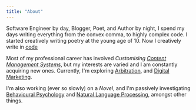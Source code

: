```yaml
---
title: "About"
---
```


Software Engineer by day, Blogger, Poet, and Author by night, I spend my days writing everything from the convex comma, to highly complex code. I started creatively writing poetry at the young age of 10. Now I creatively write in <a href="http://tmc.com.ng/blog/author/admin" class="label label-primary text-uppercase">code</a>

Most of my professional career has involved _Customising [Content Management Systems](#)_, but my interests are varied and I am constantly acquiring new ones. Currently, I'm exploring [Arbitration](#), and [Digital Marketing](#).

I'm also working (ever so slowly) on a _Novel_, and I'm passively investigating <u>Behavioural Psychology</u> and <u>Natural Language Processing</u>, amongst other things.
